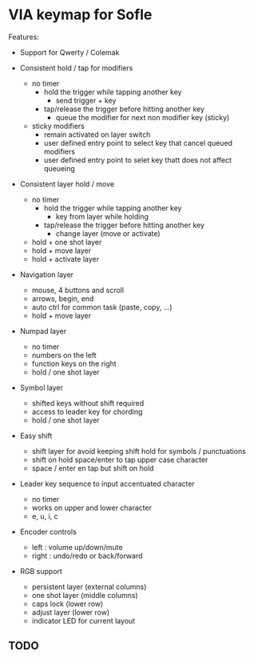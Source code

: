 # VIA keymap for Sofle

Features:

- Support for Qwerty / Colemak

- Consistent hold / tap for modifiers
  - no timer
    - hold the trigger while tapping another key
      - send trigger + key
    - tap/release the trigger before hitting another key
      - queue the modifier for next non modifier key (sticky)
  - sticky modifiers
    - remain activated on layer switch
    - user defined entry point to select key that cancel queued modifiers
    - user defined entry point to selet key thatt does not affect queueing

- Consistent layer hold / move
  - no timer
    - hold the trigger while tapping another key
      - key from layer while holding
    - tap/release the trigger before hitting another key
      - change layer (move or activate)
  - hold + one shot layer
  - hold + move layer
  - hold + activate layer

- Navigation layer
  - mouse, 4 buttons and scroll
  - arrows, begin, end
  - auto ctrl for common task (paste, copy, ...)
  - hold + move layer

- Numpad layer
  - no timer
  - numbers on the left
  - function keys on the right
  - hold / one shot layer

- Symbol layer
  - shifted keys without shift required
  - access to leader key for chording
  - hold / one shot layer

- Easy shift
  - shift layer for avoid keeping shift hold for symbols / punctuations
  - shift on hold space/enter to tap upper case character
  - space / enter en tap but shift on hold

- Leader key sequence to input accentuated character
  - no timer
  - works on upper and lower character
  - e, u, i, c

- Encoder controls
  - left : volume up/down/mute
  - right : undo/redo or back/forward

- RGB support
  - persistent layer (external columns)
  - one shot layer (middle columns)
  - caps lock (lower row)
  - adjust layer (lower row)
  - indicator LED for current layout


## TODO
